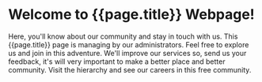 # Welcome to {{page.title}} Webpage!

  Here, you'll know about our community and stay in touch with us. This {{page.title}} page is managing by our administrators.
Feel free to explore us and join in this adventure.
  We'll improve our services so, send us your feedback, it's will very important to make a better place and better community. Visit the hierarchy and see our careers in this free community.
